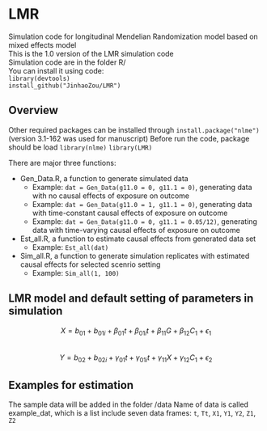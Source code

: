 # LMR
Simulation code for longitudinal Mendelian Randomization model based on mixed effects model        
This is the 1.0 version of the LMR simulation code          
Simulation code are in the folder R/            
You can install it using code:         
`library(devtools)`     
`install_github("JinhaoZou/LMR")`  

## Overview
Other required packages can be installed through
`install.package("nlme")` (version 3.1-162 was used for manuscript)
Before run the code, package should be load
`library(nlme)`
`library(LMR)`

There are major three functions:
- Gen_Data.R, a function to generate simulated data
    - Example: `dat = Gen_Data(g11.0 = 0, g11.1 = 0)`, generating data with no causal effects of exposure on outcome
    - Example: `dat = Gen_Data(g11.0 = 1, g11.1 = 0)`, generating data with time-constant causal effects of exposure on outcome
    - Example: `dat = Gen_Data(g11.0 = 0, g11.1 = 0.05/12)`, generating data with time-varying causal effects of exposure on outcome
- Est_all.R, a function to estimate causal effects from generated data set
    - Example: `Est_all(dat)`
- Sim_all.R, a function to generate simulation replicates with estimated causal effects for selected scenrio setting
    - Example: `Sim_all(1, 100)`

## LMR model and default setting of parameters in simulation 
$$ X = b_{01} + b_{01i} + \beta_{01}t + \beta_{01i}t+ \beta_{11}G + \beta_{12}C_1 + \epsilon_1 $$          
$$ Y = b_{02} + b_{02i} + \gamma_{01}t + \gamma_{01i}t + \gamma_{11}X + \gamma_{12}C_1 + \epsilon_2 $$

## Examples for estimation
The sample data will be added in the folder /data
Name of data is called example_dat, which is a list include seven data frames: `t`, `Tt`, `X1`, `Y1`, `Y2`, `Z1`, `Z2`
